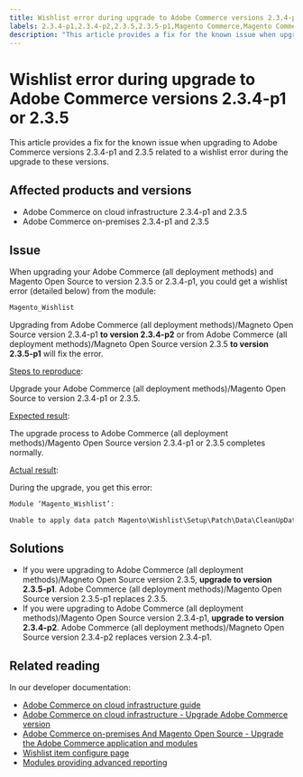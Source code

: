 ```yaml
---
title: Wishlist error during upgrade to Adobe Commerce versions 2.3.4-p1 or 2.3.5
labels: 2.3.4-p1,2.3.4-p2,2.3.5,2.3.5-p1,Magento Commerce,Magento Commerce Cloud,Magento_Wishlist,error,known issues,upgrade,wishlist,Adobe Commerce,cloud infrastructure,on-premises
description: "This article provides a fix for the known issue when upgrading to Adobe Commerce versions 2.3.4-p1 and 2.3.5 related to a wishlist error during the upgrade to these versions."
---
```


# Wishlist error during upgrade to Adobe Commerce versions 2.3.4-p1 or 2.3.5

This article provides a fix for the known issue when upgrading to Adobe Commerce versions 2.3.4-p1 and 2.3.5 related to a wishlist error during the upgrade to these versions.

## Affected products and versions

* Adobe Commerce on cloud infrastructure 2.3.4-p1 and 2.3.5
* Adobe Commerce on-premises 2.3.4-p1 and 2.3.5

## Issue

When upgrading your Adobe Commerce (all deployment methods) and Magento Open Source to version 2.3.5 or 2.3.4-p1, you could get a wishlist error (detailed below) from the module:

```php
Magento_Wishlist
```

Upgrading from Adobe Commerce (all deployment methods)/Magneto Open Source version 2.3.4-p1 **to version 2.3.4-p2** or from Adobe Commerce (all deployment methods)/Magneto Open Source version 2.3.5 **to version 2.3.5-p1** will fix the error.

<ins>Steps to reproduce</ins>:

Upgrade your Adobe Commerce (all deployment methods)/Magento Open Source to version 2.3.4-p1 or 2.3.5.

<ins>Expected result</ins>:

The upgrade process to Adobe Commerce (all deployment methods)/Magento Open Source version 2.3.4-p1 or 2.3.5 completes normally.

<ins>Actual result</ins>:

During the upgrade, you get this error:

```php
Module ‘Magento_Wishlist’:

Unable to apply data patch Magento\Wishlist\Setup\Patch\Data\CleanUpData for module Magento_Wishlist. Original exception message: Unable to unserialize value. Error: Syntax error
```

## Solutions

* If you were upgrading to Adobe Commerce (all deployment methods)/Magneto Open Source version 2.3.5, **upgrade to version 2.3.5-p1**. Adobe Commerce (all deployment methods)/Magento Open Source version 2.3.5-p1 replaces 2.3.5.
* If you were upgrading to Adobe Commerce (all deployment methods)/Magento Open Source version 2.3.4-p1, **upgrade to version 2.3.4-p2**. Adobe Commerce (all deployment methods)/Magneto Open Source version 2.3.4-p2 replaces version 2.3.4-p1.

## Related reading

In our developer documentation:

* [Adobe Commerce on cloud infrastructure guide](https://devdocs.magento.com/cloud/bk-cloud.html)
* [Adobe Commerce on cloud infrastructure - Upgrade Adobe Commerce version](https://devdocs.magento.com/cloud/project/project-upgrade.html)
* [Adobe Commerce on-premises And Magento Open Source - Upgrade the Adobe Commerce application and modules](https://devdocs.magento.com/guides/v2.3/comp-mgr/bk-compman-upgrade-guide.html)
* [Wishlist item configure page](https://devdocs.magento.com/guides/v2.3/frontend-dev-guide/layouts/product-layouts.html#wishlist-item-configure-page)
* [Modules providing advanced reporting](https://devdocs.magento.com/guides/v2.3/advanced-reporting/modules.html)